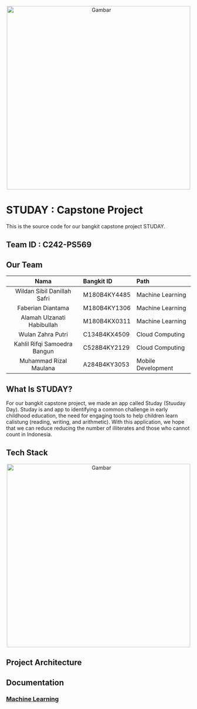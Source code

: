 <div align="center">
  <img src="https://raw.githubusercontent.com/wildansibil/STUDAY-Bangkit-Capstone/main/GitHub%20assets/studay.png" alt="Gambar" width="500"/>
</div>


# STUDAY : Capstone Project

This is the source code for our bangkit capstone project STUDAY.

## Team ID : C242-PS569

## Our Team

| Nama | Bangkit ID | Path |
|:---:|:---|:---|
| Wildan Sibil Danillah Safri | M180B4KY4485 | Machine Learning |
| Faberian Diantama | M180B4KY1306 | Machine Learning |
| Alamah Ulzanati Habibullah | M180B4KX0311 | Machine Learning |
| Wulan Zahra Putri | C134B4KX4509 | Cloud Computing |
| Kahlil Rifqi Samoedra Bangun | C528B4KY2129 | Cloud Computing |
| Muhammad Rizal Maulana | A284B4KY3053 | Mobile Development |


## What Is STUDAY?

For our bangkit capstone project, we made an app called Studay (Stuuday Day). Studay is and app to identifying a common challenge in early childhood education, the need for engaging tools to help children learn calistung (reading, writing, and arithmetic). With this application, we hope that we can reduce reducing the number of illiterates and those who cannot count in Indonesia.

## Tech Stack 

<div align="center">
  <img src="https://raw.githubusercontent.com/wildansibil/STUDAY-Bangkit-Capstone/blob/main/GitHub%20assets/tech%20stack.png" alt="Gambar" width="500"/>
</div>

## Project Architecture 

## Documentation 

### [Machine Learning](https://github.com/wildansibil/STUDAY-Bangkit-Capstone/tree/main/Machine%20Learning)




